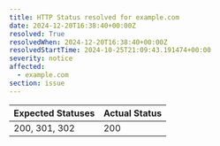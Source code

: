 ```yaml
---
title: HTTP Status resolved for example.com
date: 2024-12-20T16:38:40+00:00Z
resolved: True
resolvedWhen: 2024-12-20T16:38:40+00:00Z
resolvedStartTime: 2024-10-25T21:09:43.191474+00:00
severity: notice
affected:
  - example.com
section: issue
---
```


| Expected Statuses | Actual Status  |
|-------------------|----------------|
| 200, 301, 302 | 200 |

